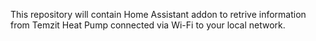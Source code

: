 This repository will contain Home Assistant addon to retrive information from Temzit Heat Pump connected via Wi-Fi to your local network.

